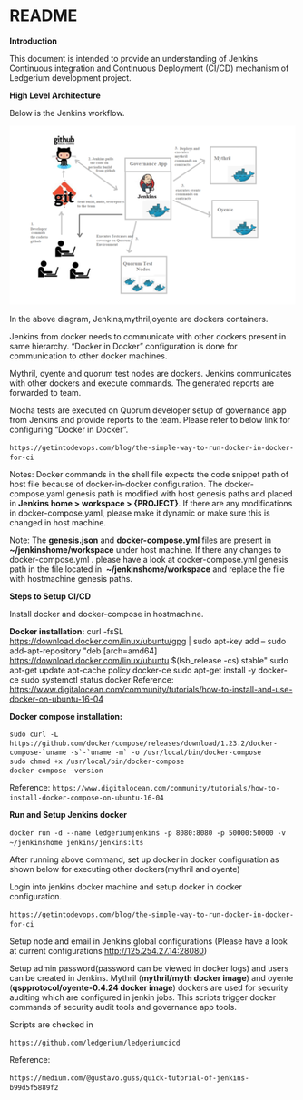 # README
**Introduction**

This document is intended to provide an understanding of Jenkins Continuous integration and Continuous Deployment (CI/CD) mechanism of Ledgerium development project.

**High Level Architecture**

Below is the Jenkins workflow.

![Ledgerium CI/CD Setup](LedgeriumCICD_Jenkins.png)

In the above diagram, Jenkins,mythril,oyente are dockers containers.

Jenkins from docker needs to communicate with other dockers present in same hierarchy. “Docker in Docker” configuration is done for communication to other docker machines.

Mythril, oyente and quorum test nodes are dockers. Jenkins communicates with other dockers and execute commands. The generated reports are forwarded to team.

Mocha tests are executed on Quorum developer setup of governance app from Jenkins and provide reports to the team.
Please refer to below link for configuring “Docker in Docker”.

```https://getintodevops.com/blog/the-simple-way-to-run-docker-in-docker-for-ci```

Notes: Docker commands in the shell file expects the code snippet path of host file because of docker-in-docker configuration. The docker-compose.yaml genesis path is modified with host genesis paths and placed in **Jenkins home > workspace > {PROJECT}**. If there are any modifications in docker-compose.yaml, please make it dynamic or make sure this is changed in host machine.

Note: The **genesis.json** and **docker-compose.yml** files are present in **~/jenkinshome/workspace** under host machine. If there any changes to docker-compose.yml . please have a look at docker-compose.yml genesis path in the file located in  **~/jenkinshome/workspace** and replace the file with hostmachine genesis paths.

**Steps to Setup CI/CD**

Install docker and docker-compose in hostmachine. 

**Docker installation:**
curl -fsSL https://download.docker.com/linux/ubuntu/gpg | sudo apt-key add –
sudo add-apt-repository "deb [arch=amd64] https://download.docker.com/linux/ubuntu $(lsb_release -cs) stable"
sudo apt-get update
apt-cache policy docker-ce
sudo apt-get install -y docker-ce
sudo systemctl status docker
Reference: https://www.digitalocean.com/community/tutorials/how-to-install-and-use-docker-on-ubuntu-16-04

**Docker compose installation:**
```
sudo curl -L https://github.com/docker/compose/releases/download/1.23.2/docker-compose-`uname -s`-`uname -m` -o /usr/local/bin/docker-compose
sudo chmod +x /usr/local/bin/docker-compose
docker-compose –version
```

Reference: ```https://www.digitalocean.com/community/tutorials/how-to-install-docker-compose-on-ubuntu-16-04```

**Run and Setup Jenkins docker**

```docker run -d --name ledgeriumjenkins -p 8080:8080 -p 50000:50000 -v ~/jenkinshome jenkins/jenkins:lts```

After running above command, set up docker in docker configuration as shown below for executing other dockers(mythril and oyente)

Login into jenkins docker machine and setup docker in docker configuration. 

```https://getintodevops.com/blog/the-simple-way-to-run-docker-in-docker-for-ci```

Setup node and email in Jenkins global configurations (Please have a look at current configurations http://125.254.27.14:28080)

Setup admin password(password can be viewed in docker logs) and users can be created in Jenkins. Mythril (**mythril/myth docker image**) and oyente (**qspprotocol/oyente-0.4.24 docker image**) dockers are used for security auditing which are configured in jenkin jobs. This scripts trigger docker commands of security audit tools and governance app tools.

Scripts are checked in 

```https://github.com/ledgerium/ledgeriumcicd```

Reference:

```https://medium.com/@gustavo.guss/quick-tutorial-of-jenkins-b99d5f5889f2```
